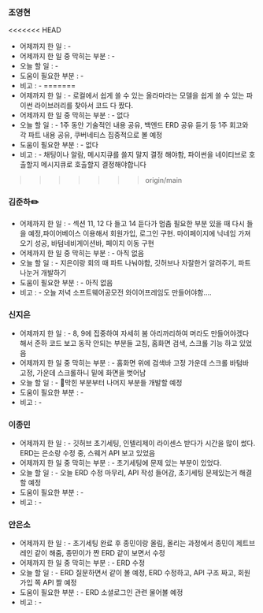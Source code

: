 ### 조영현
<<<<<<< HEAD
* 어제까지 한 일 : -  
* 어제까지 한 일 중 막히는 부분 : -  
* 오늘 할 일 : -
* 도움이 필요한 부분 : -  
* 비고 : - 
=======
* 어제까지 한 일 : -  로컬에서 쉽게 쓸 수 있는 올라마라는 모델을 쉽게 쓸 수 있는 파이썬 라이브러리를 찾아서 코드 다 짰다. 
* 어제까지 한 일 중 막히는 부분 : - 없다  
* 오늘 할 일 : - 1주 동안 기술적인 내용 공유, 백엔드 ERD 공유 듣기 등 1주 회고와 각 파트  내용 공유, 쿠버네티스 집중적으로 볼 예정
* 도움이 필요한 부분 : -  없다
* 비고 : - 채팅이나 알람, 메시지큐를 쓸지 말지 결정 해야함, 파이썬을 네이티브로 호출할지 메시지큐로 호출할지 결정해야합니다
>>>>>>> origin/main


### 김준하✏️
* 어제까지 한 일 : -  섹션 11, 12 다 들고 14 듣다가 멈춤 필요한 부분 있을 때 다시 들을 예정,파이어베이스 이용해서 회원가입, 로그인 구현.  마이페이지에 닉네임 가져오기 성공, 바텀네비게이션바, 페이지 이동 구현 
* 어제까지 한 일 중 막히는 부분 : -  아직 없음
* 오늘 할 일 : - 지은이랑 회의 때 파트 나눠야함, 깃허브나 자잘한거 알려주기, 파트 나눈거 개발하기
* 도움이 필요한 부분 : -  아직 없음
* 비고 : - 오늘 저녁 소프트웨어공모전 와이어프레임도 만들어야함....


### 신지은 
* 어제까지 한 일 : -   8, 9에 집중하여 자세히 봄 아리까리하여 머라도 만들어야겠다 해서 준하 코드 보고 동작 안되는 부분들 고침, 홈화면 검색, 스크롤 기능 하고 있었음
* 어제까지 한 일 중 막히는 부분 : -  홈화면 위에 검색바 고정 가운데 스크롤 바텀바 고정, 가운데 스크롤하니 밑에 화면을 벗어남 
* 오늘 할 일 : -  막힌 부분부터 나머지 부분들 개발할 예정
* 도움이 필요한 부분 : -  
* 비고 : -
  

### 이종민
* 어제까지 한 일 : -  깃허브 초기세팅, 인텔리제이 라이센스 받다가 시간을 많이 썼다. ERD는 은소랑 수정 중,  스웨거 API 보고 있었음
* 어제까지 한 일 중 막히는 부분 : -  초기세팅에 문제 있는 부분이 있었다.
* 오늘 할 일 : - 오늘 ERD 수정 마무리, API 작성 들어감, 초기세팅 문제있는거 해결할 예정
* 도움이 필요한 부분 : -  
* 비고 : -


### 안은소
* 어제까지 한 일 : -  초기세팅 완료 후 종민이랑 올림, 올리는 과정에서 종민이 제트브레인 같이 해줌, 종민이가 짠 ERD 같이 보면서 수정
* 어제까지 한 일 중 막히는 부분 : -   ERD 수정
* 오늘 할 일 : - ERD 질문하면서 같이 볼 예정, ERD 수정하고, API 구조 짜고, 회원가입 쪽 API 짤 예정
* 도움이 필요한 부분 : -   ERD 소셜로그인 관련 물어볼 예정
* 비고 : -
  
